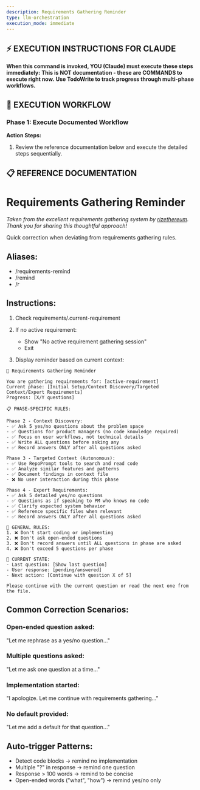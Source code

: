 ```yaml
---
description: Requirements Gathering Reminder
type: llm-orchestration
execution_mode: immediate
---
```

## ⚡ EXECUTION INSTRUCTIONS FOR CLAUDE
**When this command is invoked, YOU (Claude) must execute these steps immediately:**
**This is NOT documentation - these are COMMANDS to execute right now.**
**Use TodoWrite to track progress through multi-phase workflows.**

## 🚨 EXECUTION WORKFLOW

### Phase 1: Execute Documented Workflow

**Action Steps:**
1. Review the reference documentation below and execute the detailed steps sequentially.

## 📋 REFERENCE DOCUMENTATION

# Requirements Gathering Reminder

*Taken from the excellent requirements gathering system by [rizethereum](https://github.com/rizethereum/claude-code-requirements-builder). Thank you for sharing this thoughtful approach!*

Quick correction when deviating from requirements gathering rules.

## Aliases:

- /requirements-remind
- /remind  
- /r

## Instructions:

1. Check requirements/.current-requirement
2. If no active requirement:
   - Show "No active requirement gathering session"
   - Exit

3. Display reminder based on current context:

```
🔔 Requirements Gathering Reminder

You are gathering requirements for: [active-requirement]
Current phase: [Initial Setup/Context Discovery/Targeted Context/Expert Requirements]  
Progress: [X/Y questions]

📋 PHASE-SPECIFIC RULES:

Phase 2 - Context Discovery:
- ✅ Ask 5 yes/no questions about the problem space
- ✅ Questions for product managers (no code knowledge required)
- ✅ Focus on user workflows, not technical details
- ✅ Write ALL questions before asking any
- ✅ Record answers ONLY after all questions asked

Phase 3 - Targeted Context (Autonomous):
- ✅ Use RepoPrompt tools to search and read code
- ✅ Analyze similar features and patterns
- ✅ Document findings in context file
- ❌ No user interaction during this phase

Phase 4 - Expert Requirements:
- ✅ Ask 5 detailed yes/no questions
- ✅ Questions as if speaking to PM who knows no code
- ✅ Clarify expected system behavior
- ✅ Reference specific files when relevant
- ✅ Record answers ONLY after all questions asked

🚫 GENERAL RULES:
1. ❌ Don't start coding or implementing
2. ❌ Don't ask open-ended questions
3. ❌ Don't record answers until ALL questions in phase are asked
4. ❌ Don't exceed 5 questions per phase

📍 CURRENT STATE:
- Last question: [Show last question]
- User response: [pending/answered]
- Next action: [Continue with question X of 5]

Please continue with the current question or read the next one from the file.
```

## Common Correction Scenarios:

### Open-ended question asked:

"Let me rephrase as a yes/no question..."

### Multiple questions asked:

"Let me ask one question at a time..."

### Implementation started:

"I apologize. Let me continue with requirements gathering..."

### No default provided:

"Let me add a default for that question..."

## Auto-trigger Patterns:

- Detect code blocks → remind no implementation
- Multiple "?" in response → remind one question
- Response > 100 words → remind to be concise
- Open-ended words ("what", "how") → remind yes/no only
